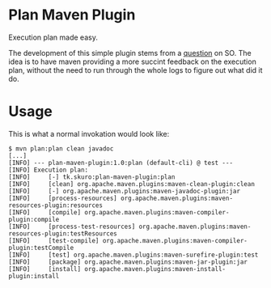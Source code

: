 Plan Maven Plugin
=================

Execution plan made easy.

The development of this simple plugin stems from a [question](http://stackoverflow.com/questions/10331462/maven-execution-plan) on SO. The idea is to have maven providing a more
succint feedback on the execution plan, without the need to run through the whole logs to figure out what did it do.

Usage
=====

This is what a normal invokation would look like:

    $ mvn plan:plan clean javadoc
    [...]
    [INFO] --- plan-maven-plugin:1.0:plan (default-cli) @ test ---
    [INFO] Execution plan:
    [INFO]     [-] tk.skuro:plan-maven-plugin:plan
    [INFO]     [clean] org.apache.maven.plugins:maven-clean-plugin:clean
    [INFO]     [-] org.apache.maven.plugins:maven-javadoc-plugin:jar
    [INFO]     [process-resources] org.apache.maven.plugins:maven-resources-plugin:resources
    [INFO]     [compile] org.apache.maven.plugins:maven-compiler-plugin:compile
    [INFO]     [process-test-resources] org.apache.maven.plugins:maven-resources-plugin:testResources
    [INFO]     [test-compile] org.apache.maven.plugins:maven-compiler-plugin:testCompile
    [INFO]     [test] org.apache.maven.plugins:maven-surefire-plugin:test
    [INFO]     [package] org.apache.maven.plugins:maven-jar-plugin:jar
    [INFO]     [install] org.apache.maven.plugins:maven-install-plugin:install
